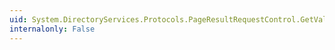```yaml
---
uid: System.DirectoryServices.Protocols.PageResultRequestControl.GetValue
internalonly: False
---
```


